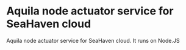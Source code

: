 Aquila node actuator service for SeaHaven cloud
======================

Aquila node actuator service for SeaHaven cloud. It runs on Node.JS
